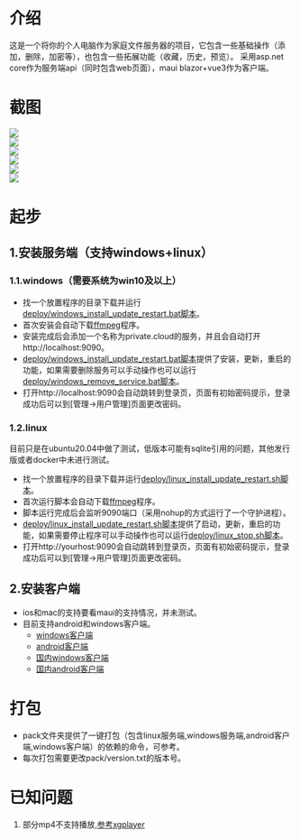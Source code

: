 # 介绍
这是一个将你的个人电脑作为家庭文件服务器的项目，它包含一些基础操作（添加，删除，加密等），也包含一些拓展功能（收藏，历史，预览）。
采用asp.net core作为服务端api（同时包含web页面），maui blazor+vue3作为客户端。

# 截图
<img src="https://gitee.com/developer333/private-cloud/raw/main/screenshot/login.png">
<br>
<img src="https://gitee.com/developer333/private-cloud/raw/main/screenshot/medialib.png">
<br>
<img src="https://gitee.com/developer333/private-cloud/raw/main/screenshot/file.png">
<br>
<img src="https://gitee.com/developer333/private-cloud/raw/main/screenshot/play.png">
<br>
<img src="https://gitee.com/developer333/private-cloud/raw/main/screenshot/user.png">
<br>
<img src="https://gitee.com/developer333/private-cloud/raw/main/screenshot/about.png">

# 起步

## 1.安装服务端（支持windows+linux）

### 1.1.windows（需要系统为win10及以上）
* 找一个放置程序的目录下载并运行[deploy/windows_install_update_restart.bat脚本](https://gitee.com/developer333/private-cloud/raw/main/deploy/windows_install_update_restart.bat)。
* 首次安装会自动下载[ffmpeg](https://gitee.com/developer333/private-cloud/releases/download/1.0/ffmpeg.windows.zip)程序。
* 安装完成后会添加一个名称为private.cloud的服务，并且会自动打开http://localhost:9090。
* [deploy/windows_install_update_restart.bat脚本](https://gitee.com/developer333/private-cloud/raw/main/deploy/windows_install_update_restart.bat)提供了安装，更新，重启的功能，如果需要删除服务可以手动操作也可以运行[deploy/windows_remove_service.bat脚本](https://gitee.com/developer333/private-cloud/raw/main/deploy/windows_remove_service.bat)。
* 打开http://localhost:9090会自动跳转到登录页，页面有初始密码提示，登录成功后可以到[管理->用户管理]页面更改密码。

### 1.2.linux
目前只是在ubuntu20.04中做了测试，低版本可能有sqlite引用的问题，其他发行版或者docker中未进行测试。

* 找一个放置程序的目录下载并运行[deploy/linux_install_update_restart.sh脚本](https://gitee.com/developer333/private-cloud/raw/main/deploy/linux_install_update_restart.sh)。
* 首次运行脚本会自动下载[ffmpeg](https://gitee.com/developer333/private-cloud/releases/download/1.0/ffmpeg.linux.tar.xz)程序。
* 脚本运行完成后会监听9090端口（采用nohup的方式运行了一个守护进程）。
* [deploy/linux_install_update_restart.sh脚本](https://gitee.com/developer333/private-cloud/raw/main/deploy/windows_install_update_restart.sh)提供了启动，更新，重启的功能，如果需要停止程序可以手动操作也可以运行[deploy/linux_stop.sh脚本](https://gitee.com/developer333/private-cloud/raw/main/deploy/linux_stop.sh)。
* 打开http://yourhost:9090会自动跳转到登录页，页面有初始密码提示，登录成功后可以到[管理->用户管理]页面更改密码。

## 2.安装客户端
* ios和mac的支持要看maui的支持情况，并未测试。
* 目前支持android和windows客户端。
    * [windows客户端](https://github.com/yibei333/private-cloud/releases/download/1.0/clients.privatecloud.win64.1.0.exe)
    * [android客户端](https://github.com/yibei333/private-cloud/releases/download/1.0/clients.privatecloud.android.1.0.apk)
    * [国内windows客户端](https://gitee.com/developer333/private-cloud/releases/download/1.0/clients.privatecloud.win64.1.0.exe)
    * [国内android客户端](https://gitee.com/developer333/private-cloud/releases/download/1.0/clients.privatecloud.android.1.0.apk)

# 打包
* pack文件夹提供了一键打包（包含linux服务端,windows服务端,android客户端,windows客户端）的依赖的命令，可参考。
* 每次打包需要更改pack/version.txt的版本号。

# 已知问题

1. 部分mp4不支持播放,[参考xgplayer](https://v3.h5player.bytedance.com/guide/extends/about_format.html)